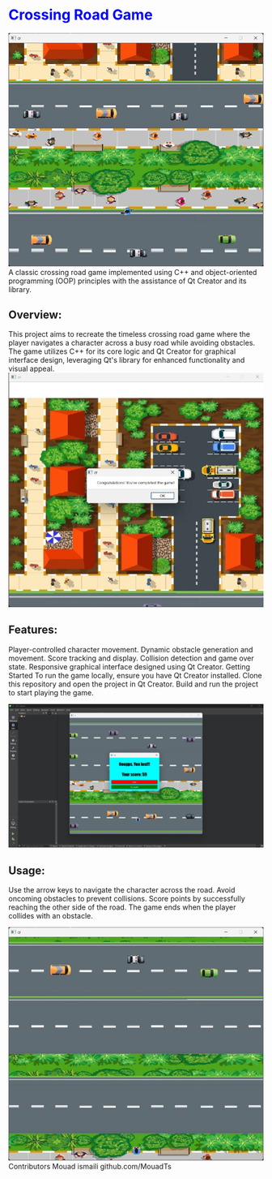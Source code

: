# <span style="color: blue">Crossing Road Game</span>
!["Crossing road images"](Crossing_road_game3.jpeg) 
A classic crossing road game implemented using C++ and object-oriented programming (OOP) principles with the assistance of Qt Creator and its library.

## Overview:
This project aims to recreate the timeless crossing road game where the player navigates a character across a busy road while avoiding obstacles. The game utilizes C++ for its core logic and Qt Creator for graphical interface design, leveraging Qt's library for enhanced functionality and visual appeal.
!["Crossing road images"](Crossing_road_game1.jpeg) 

## Features:
Player-controlled character movement.
Dynamic obstacle generation and movement.
Score tracking and display.
Collision detection and game over state.
Responsive graphical interface designed using Qt Creator.
Getting Started
To run the game locally, ensure you have Qt Creator installed. Clone this repository and open the project in Qt Creator. Build and run the project to start playing the game.

!["Crossing road images"](Crossing_road_game2.jpeg) 

## Usage:
Use the arrow keys to navigate the character across the road.
Avoid oncoming obstacles to prevent collisions.
Score points by successfully reaching the other side of the road.
The game ends when the player collides with an obstacle.

!["Crossing road images"](Crossing_road_game4.jpeg) 
Contributors
Mouad ismaili   github.com/MouadTs
